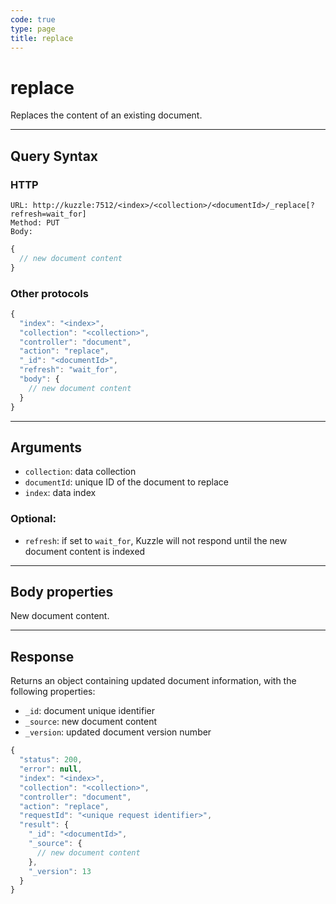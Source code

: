 ```yaml
---
code: true
type: page
title: replace
---
```


# replace



Replaces the content of an existing document.

---

## Query Syntax

### HTTP

```http
URL: http://kuzzle:7512/<index>/<collection>/<documentId>/_replace[?refresh=wait_for]
Method: PUT
Body:
```

```js
{
  // new document content
}
```

### Other protocols

```js
{
  "index": "<index>",
  "collection": "<collection>",
  "controller": "document",
  "action": "replace",
  "_id": "<documentId>",
  "refresh": "wait_for",
  "body": {
    // new document content
  }
}
```

---

## Arguments

- `collection`: data collection
- `documentId`: unique ID of the document to replace
- `index`: data index

### Optional:

- `refresh`: if set to `wait_for`, Kuzzle will not respond until the new document content is indexed

---

## Body properties

New document content.

---

## Response

Returns an object containing updated document information, with the following properties:

- `_id`: document unique identifier
- `_source`: new document content
- `_version`: updated document version number

```javascript
{
  "status": 200,
  "error": null,
  "index": "<index>",
  "collection": "<collection>",
  "controller": "document",
  "action": "replace",
  "requestId": "<unique request identifier>",
  "result": {
    "_id": "<documentId>",
    "_source": {
      // new document content
    },
    "_version": 13
  }
}
```
